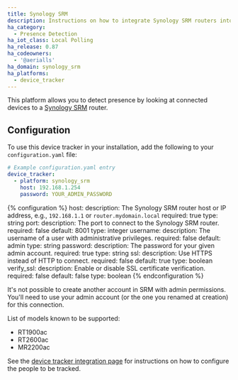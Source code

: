 ```yaml
---
title: Synology SRM
description: Instructions on how to integrate Synology SRM routers into Home Assistant.
ha_category:
  - Presence Detection
ha_iot_class: Local Polling
ha_release: 0.87
ha_codeowners:
  - '@aerialls'
ha_domain: synology_srm
ha_platforms:
  - device_tracker
---
```


This platform allows you to detect presence by looking at connected devices to a [Synology SRM](https://www.synology.com/en-us/srm) router.

## Configuration

To use this device tracker in your installation, add the following to your `configuration.yaml` file:

```yaml
# Example configuration.yaml entry
device_tracker:
  - platform: synology_srm
    host: 192.168.1.254
    password: YOUR_ADMIN_PASSWORD
```

{% configuration %}
host:
  description: The Synology SRM router host or IP address, e.g., `192.168.1.1` or `router.mydomain.local`
  required: true
  type: string
port:
  description: The port to connect to the Synology SRM router.
  required: false
  default: 8001
  type: integer
username:
  description: The username of a user with administrative privileges.
  required: false
  default: admin
  type: string
password:
  description: The password for your given admin account.
  required: true
  type: string
ssl:
  description: Use HTTPS instead of HTTP to connect.
  required: false
  default: true
  type: boolean
verify_ssl:
  description: Enable or disable SSL certificate verification.
  required: false
  default: false
  type: boolean
{% endconfiguration %}

It's not possible to create another account in SRM with admin permissions. You'll need to use your admin account (or the one you renamed at creation) for this connection.

List of models known to be supported:

- RT1900ac
- RT2600ac
- MR2200ac

See the [device tracker integration page](/integrations/device_tracker/) for instructions on how to configure the people to be tracked.
